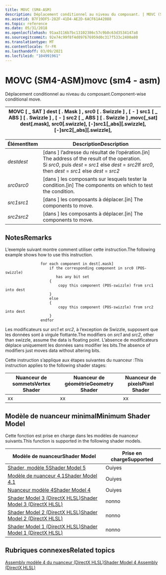 ```yaml
---
title: MOVC (SM4-ASM)
description: Déplacement conditionnel au niveau du composant. | MOVC (SM4-ASM)
ms.assetid: B7F19DF5-282F-41D4-AE2D-6ACF61A42088
ms.topic: reference
ms.date: 05/31/2018
ms.openlocfilehash: 91aa3116b7bc13102386c57c9b8c63d3534147a8
ms.sourcegitcommit: 92e74c99f8f4d097676959d0c317f533c2400a80
ms.translationtype: MT
ms.contentlocale: fr-FR
ms.lasthandoff: 03/09/2021
ms.locfileid: "104991961"
---
```

# <a name="movc-sm4---asm"></a><span data-ttu-id="09d9b-104">MOVC (SM4-ASM)</span><span class="sxs-lookup"><span data-stu-id="09d9b-104">movc (sm4 - asm)</span></span>

<span data-ttu-id="09d9b-105">Déplacement conditionnel au niveau du composant.</span><span class="sxs-lookup"><span data-stu-id="09d9b-105">Component-wise conditional move.</span></span>



| <span data-ttu-id="09d9b-106">MOVC \[ \_ SAT \] dest \[ . Mask \] , src0 \[ . Swizzle \] , \[ - \] src1 \[ \_ ABS \] \[ . Swizzle \] , \[ - \] src2 \[ \_ ABS \] \[ . Swizzle \] ,</span><span class="sxs-lookup"><span data-stu-id="09d9b-106">movc\[\_sat\] dest\[.mask\], src0\[.swizzle\], \[-\]src1\[\_abs\]\[.swizzle\], \[-\]src2\[\_abs\]\[.swizzle\],</span></span> |
|----------------------------------------------------------------------------------------------------------------|



 



| <span data-ttu-id="09d9b-107">Élément</span><span class="sxs-lookup"><span data-stu-id="09d9b-107">Item</span></span>                                                            | <span data-ttu-id="09d9b-108">Description</span><span class="sxs-lookup"><span data-stu-id="09d9b-108">Description</span></span>                                                                                                                    |
|-----------------------------------------------------------------|--------------------------------------------------------------------------------------------------------------------------------|
| <span data-ttu-id="09d9b-109"><span id="dest"></span><span id="DEST"></span>*dest*</span><span class="sxs-lookup"><span data-stu-id="09d9b-109"><span id="dest"></span><span id="DEST"></span>*dest*</span></span><br/> | <span data-ttu-id="09d9b-110">\[dans \] l’adresse du résultat de l’opération.</span><span class="sxs-lookup"><span data-stu-id="09d9b-110">\[in\] The address of the result of the operation.</span></span> <br/> <span data-ttu-id="09d9b-111">Si *src0*, puis *dest*  =  *src1* else *dest*  =  *src2*</span><span class="sxs-lookup"><span data-stu-id="09d9b-111">If *src0*, then *dest* = *src1* else *dest* = *src2*</span></span><br/> |
| <span data-ttu-id="09d9b-112"><span id="src0"></span><span id="SRC0"></span>*src0*</span><span class="sxs-lookup"><span data-stu-id="09d9b-112"><span id="src0"></span><span id="SRC0"></span>*src0*</span></span><br/> | <span data-ttu-id="09d9b-113">\[dans \] les composants sur lesquels tester la condition.</span><span class="sxs-lookup"><span data-stu-id="09d9b-113">\[in\] The components on which to test the condition.</span></span><br/>                                                               |
| <span data-ttu-id="09d9b-114"><span id="src1"></span><span id="SRC1"></span>*src1*</span><span class="sxs-lookup"><span data-stu-id="09d9b-114"><span id="src1"></span><span id="SRC1"></span>*src1*</span></span><br/> | <span data-ttu-id="09d9b-115">\[dans \] les composants à déplacer.</span><span class="sxs-lookup"><span data-stu-id="09d9b-115">\[in\] The components to move.</span></span> <br/>                                                                                     |
| <span data-ttu-id="09d9b-116"><span id="src2"></span><span id="SRC2"></span>*src2*</span><span class="sxs-lookup"><span data-stu-id="09d9b-116"><span id="src2"></span><span id="SRC2"></span>*src2*</span></span><br/> | <span data-ttu-id="09d9b-117">\[dans \] les composants à déplacer.</span><span class="sxs-lookup"><span data-stu-id="09d9b-117">\[in\] The components to move.</span></span><br/>                                                                                      |



 

## <a name="remarks"></a><span data-ttu-id="09d9b-118">Notes</span><span class="sxs-lookup"><span data-stu-id="09d9b-118">Remarks</span></span>

<span data-ttu-id="09d9b-119">L’exemple suivant montre comment utiliser cette instruction.</span><span class="sxs-lookup"><span data-stu-id="09d9b-119">The following example shows how to use this instruction.</span></span>

``` syntax
                for each component in dest[.mask]
                    if the corresponding component in src0 (POS-swizzle)
                       has any bit set
                    {
                        copy this component (POS-swizzle) from src1 into dest
                    }
                    else
                    {
                        copy this component (POS-swizzle) from src2 into dest
                    }
                endfor
```

<span data-ttu-id="09d9b-120">Les modificateurs sur *src1* et *src2*, à l’exception de Swizzle, supposent que les données sont à virgule flottante.</span><span class="sxs-lookup"><span data-stu-id="09d9b-120">The modifiers on *src1* and *src2*, other than swizzle, assume the data is floating point.</span></span> <span data-ttu-id="09d9b-121">L’absence de modificateurs déplace uniquement les données sans modifier les bits.</span><span class="sxs-lookup"><span data-stu-id="09d9b-121">The absence of modifiers just moves data without altering bits.</span></span>

<span data-ttu-id="09d9b-122">Cette instruction s’applique aux étapes suivantes du nuanceur :</span><span class="sxs-lookup"><span data-stu-id="09d9b-122">This instruction applies to the following shader stages:</span></span>



| <span data-ttu-id="09d9b-123">Nuanceur de sommets</span><span class="sxs-lookup"><span data-stu-id="09d9b-123">Vertex Shader</span></span> | <span data-ttu-id="09d9b-124">Nuanceur de géométrie</span><span class="sxs-lookup"><span data-stu-id="09d9b-124">Geometry Shader</span></span> | <span data-ttu-id="09d9b-125">Nuanceur de pixels</span><span class="sxs-lookup"><span data-stu-id="09d9b-125">Pixel Shader</span></span> |
|---------------|-----------------|--------------|
| <span data-ttu-id="09d9b-126">x</span><span class="sxs-lookup"><span data-stu-id="09d9b-126">x</span></span>             | <span data-ttu-id="09d9b-127">x</span><span class="sxs-lookup"><span data-stu-id="09d9b-127">x</span></span>               | <span data-ttu-id="09d9b-128">x</span><span class="sxs-lookup"><span data-stu-id="09d9b-128">x</span></span>            |



 

## <a name="minimum-shader-model"></a><span data-ttu-id="09d9b-129">Modèle de nuanceur minimal</span><span class="sxs-lookup"><span data-stu-id="09d9b-129">Minimum Shader Model</span></span>

<span data-ttu-id="09d9b-130">Cette fonction est prise en charge dans les modèles de nuanceur suivants.</span><span class="sxs-lookup"><span data-stu-id="09d9b-130">This function is supported in the following shader models.</span></span>



| <span data-ttu-id="09d9b-131">Modèle de nuanceur</span><span class="sxs-lookup"><span data-stu-id="09d9b-131">Shader Model</span></span>                                              | <span data-ttu-id="09d9b-132">Prise en charge</span><span class="sxs-lookup"><span data-stu-id="09d9b-132">Supported</span></span> |
|-----------------------------------------------------------|-----------|
| [<span data-ttu-id="09d9b-133">Shader, modèle 5</span><span class="sxs-lookup"><span data-stu-id="09d9b-133">Shader Model 5</span></span>](d3d11-graphics-reference-sm5.md)        | <span data-ttu-id="09d9b-134">Oui</span><span class="sxs-lookup"><span data-stu-id="09d9b-134">yes</span></span>       |
| [<span data-ttu-id="09d9b-135">Modèle de nuanceur 4,1</span><span class="sxs-lookup"><span data-stu-id="09d9b-135">Shader Model 4.1</span></span>](dx-graphics-hlsl-sm4.md)              | <span data-ttu-id="09d9b-136">Oui</span><span class="sxs-lookup"><span data-stu-id="09d9b-136">yes</span></span>       |
| [<span data-ttu-id="09d9b-137">Nuanceur modèle 4</span><span class="sxs-lookup"><span data-stu-id="09d9b-137">Shader Model 4</span></span>](dx-graphics-hlsl-sm4.md)                | <span data-ttu-id="09d9b-138">Oui</span><span class="sxs-lookup"><span data-stu-id="09d9b-138">yes</span></span>       |
| [<span data-ttu-id="09d9b-139">Shader Model 3 (DirectX HLSL)</span><span class="sxs-lookup"><span data-stu-id="09d9b-139">Shader Model 3 (DirectX HLSL)</span></span>](dx-graphics-hlsl-sm3.md) | <span data-ttu-id="09d9b-140">non</span><span class="sxs-lookup"><span data-stu-id="09d9b-140">no</span></span>        |
| [<span data-ttu-id="09d9b-141">Shader Model 2 (DirectX HLSL)</span><span class="sxs-lookup"><span data-stu-id="09d9b-141">Shader Model 2 (DirectX HLSL)</span></span>](dx-graphics-hlsl-sm2.md) | <span data-ttu-id="09d9b-142">non</span><span class="sxs-lookup"><span data-stu-id="09d9b-142">no</span></span>        |
| [<span data-ttu-id="09d9b-143">Shader Model 1 (DirectX HLSL)</span><span class="sxs-lookup"><span data-stu-id="09d9b-143">Shader Model 1 (DirectX HLSL)</span></span>](dx-graphics-hlsl-sm1.md) | <span data-ttu-id="09d9b-144">non</span><span class="sxs-lookup"><span data-stu-id="09d9b-144">no</span></span>        |



 

## <a name="related-topics"></a><span data-ttu-id="09d9b-145">Rubriques connexes</span><span class="sxs-lookup"><span data-stu-id="09d9b-145">Related topics</span></span>

<dl> <dt>

[<span data-ttu-id="09d9b-146">Assembly modèle 4 du nuanceur (DirectX HLSL)</span><span class="sxs-lookup"><span data-stu-id="09d9b-146">Shader Model 4 Assembly (DirectX HLSL)</span></span>](dx-graphics-hlsl-sm4-asm.md)
</dt> </dl>

 

 





